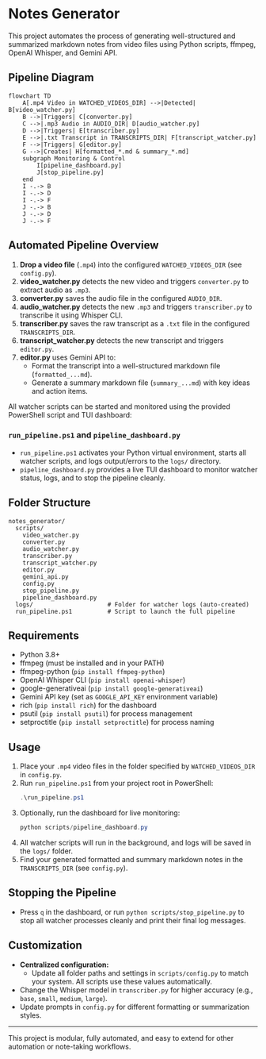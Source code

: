 # Notes Generator

This project automates the process of generating well-structured and summarized markdown notes from video files using Python scripts, ffmpeg, OpenAI Whisper, and Gemini API.

## Pipeline Diagram

```mermaid
flowchart TD
    A[.mp4 Video in WATCHED_VIDEOS_DIR] -->|Detected| B[video_watcher.py]
    B -->|Triggers| C[converter.py]
    C -->|.mp3 Audio in AUDIO_DIR| D[audio_watcher.py]
    D -->|Triggers| E[transcriber.py]
    E -->|.txt Transcript in TRANSCRIPTS_DIR| F[transcript_watcher.py]
    F -->|Triggers| G[editor.py]
    G -->|Creates| H[formatted_*.md & summary_*.md]
    subgraph Monitoring & Control
        I[pipeline_dashboard.py]
        J[stop_pipeline.py]
    end
    I -.-> B
    I -.-> D
    I -.-> F
    J -.-> B
    J -.-> D
    J -.-> F
```

## Automated Pipeline Overview

1. **Drop a video file** (`.mp4`) into the configured `WATCHED_VIDEOS_DIR` (see `config.py`).
2. **video_watcher.py** detects the new video and triggers `converter.py` to extract audio as `.mp3`.
3. **converter.py** saves the audio file in the configured `AUDIO_DIR`.
4. **audio_watcher.py** detects the new `.mp3` and triggers `transcriber.py` to transcribe it using Whisper CLI.
5. **transcriber.py** saves the raw transcript as a `.txt` file in the configured `TRANSCRIPTS_DIR`.
6. **transcript_watcher.py** detects the new transcript and triggers `editor.py`.
7. **editor.py** uses Gemini API to:
   - Format the transcript into a well-structured markdown file (`formatted_...md`).
   - Generate a summary markdown file (`summary_...md`) with key ideas and action items.

All watcher scripts can be started and monitored using the provided PowerShell script and TUI dashboard:

### `run_pipeline.ps1` and `pipeline_dashboard.py`
- `run_pipeline.ps1` activates your Python virtual environment, starts all watcher scripts, and logs output/errors to the `logs/` directory.
- `pipeline_dashboard.py` provides a live TUI dashboard to monitor watcher status, logs, and to stop the pipeline cleanly.

## Folder Structure

```
notes_generator/
  scripts/
    video_watcher.py
    converter.py
    audio_watcher.py
    transcriber.py
    transcript_watcher.py
    editor.py
    gemini_api.py
    config.py
    stop_pipeline.py
    pipeline_dashboard.py
  logs/                     # Folder for watcher logs (auto-created)
  run_pipeline.ps1          # Script to launch the full pipeline
```

## Requirements

- Python 3.8+
- ffmpeg (must be installed and in your PATH)
- ffmpeg-python (`pip install ffmpeg-python`)
- OpenAI Whisper CLI (`pip install openai-whisper`)
- google-generativeai (`pip install google-generativeai`)
- Gemini API key (set as `GOOGLE_API_KEY` environment variable)
- rich (`pip install rich`) for the dashboard
- psutil (`pip install psutil`) for process management
- setproctitle (`pip install setproctitle`) for process naming

## Usage

1. Place your `.mp4` video files in the folder specified by `WATCHED_VIDEOS_DIR` in `config.py`.
2. Run `run_pipeline.ps1` from your project root in PowerShell:
   ```powershell
   .\run_pipeline.ps1
   ```
3. Optionally, run the dashboard for live monitoring:
   ```powershell
   python scripts/pipeline_dashboard.py
   ```
4. All watcher scripts will run in the background, and logs will be saved in the `logs/` folder.
5. Find your generated formatted and summary markdown notes in the `TRANSCRIPTS_DIR` (see `config.py`).

## Stopping the Pipeline
- Press `q` in the dashboard, or run `python scripts/stop_pipeline.py` to stop all watcher processes cleanly and print their final log messages.

## Customization

- **Centralized configuration:**
  - Update all folder paths and settings in `scripts/config.py` to match your system. All scripts use these values automatically.
- Change the Whisper model in `transcriber.py` for higher accuracy (e.g., `base`, `small`, `medium`, `large`).
- Update prompts in `config.py` for different formatting or summarization styles.

---
This project is modular, fully automated, and easy to extend for other automation or note-taking workflows.
